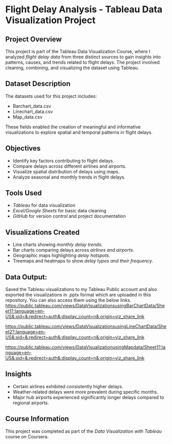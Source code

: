 # Flight Delay Analysis - Tableau Data Visualization Project  

## Project Overview  
This project is part of the Tableau Data Visualization Course, where I analyzed *flight delay data* from three distinct sources to gain insights into patterns, causes, and trends related to flight delays. The project involved cleaning, combining, and visualizing the dataset using Tableau.

## Dataset Description  
The datasets used for this project includes:  
- Barchart_data.csv
- Linechart_data.csv
- Map_data.csv  

These fields enabled the creation of meaningful and informative visualizations to explore spatial and temporal patterns in flight delays.

## Objectives  
- Identify key factors contributing to flight delays.  
- Compare delays across different airlines and airports.  
- Visualize spatial distribution of delays using maps.  
- Analyze seasonal and monthly trends in flight delays.  

## Tools Used  
- *Tableau* for data visualization  
- *Excel/Google Sheets* for basic data cleaning  
- *GitHub* for version control and project documentation  

## Visualizations Created  
- Line charts showing *monthly delay trends*.  
- Bar charts comparing delays across *airlines and airports*.  
- Geographic maps highlighting *delay hotspots*.  
- Treemaps and heatmaps to show *delay types and their frequency*.

## Data Output:
Saved the Tableau visualizations to my Tableau Public account and also exported the visualizations in .pptx format which are uploaded in this repository.
You can also access them using the below links.
https://public.tableau.com/views/DataVisualizationsusingBarChartData/Sheet1?:language=en-US&:sid=&:redirect=auth&:display_count=n&:origin=viz_share_link

https://public.tableau.com/views/DataVisualizationsusingLineChartData/Sheet2?:language=en-US&:sid=&:redirect=auth&:display_count=n&:origin=viz_share_link

https://public.tableau.com/views/DataVisualizationusingMapdata/Sheet1?:language=en-US&:sid=&:redirect=auth&:display_count=n&:origin=viz_share_link

## Insights  
- Certain airlines exhibited consistently higher delays.  
- Weather-related delays were more prevalent during specific months.  
- Major hub airports experienced significantly longer delays compared to regional airports.

## Course Information  
This project was completed as part of the *Data Visualization with Tableau* course on Coursera.
